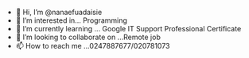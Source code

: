 - 👋 Hi, I’m @nanaefuadaisie
- 👀 I’m interested in... Programming
- 🌱 I’m currently learning ... Google IT Support Professional Certificate
- 💞️ I’m looking to collaborate on ...Remote job
- 📫 How to reach me ...0247887677/020781073

<!---
nanaefuadaisie/nanaefuadaisie is a ✨ special ✨ repository because its `README.md` (this file) appears on your GitHub profile.
You can click the Preview link to take a look at your changes.
--->
